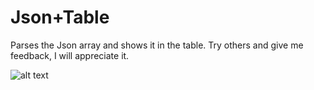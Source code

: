 # Json+Table
Parses the Json array and shows it in the table.
Try others and give me feedback, I will appreciate it.

![alt text](https://user-images.githubusercontent.com/86443448/136871093-6d8cc2b2-ba04-45ea-915b-0fa80b08f014.png)
